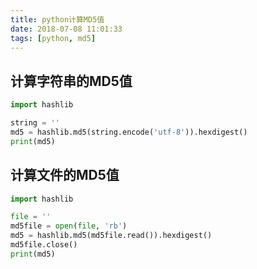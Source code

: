 ```yaml
---
title: python计算MD5值
date: 2018-07-08 11:01:33
tags: [python, md5]
---
```


## 计算字符串的MD5值

```python
import hashlib

string = ''
md5 = hashlib.md5(string.encode('utf-8')).hexdigest()
print(md5)
```

## 计算文件的MD5值

```python
import hashlib

file = ''
md5file = open(file, 'rb')
md5 = hashlib.md5(md5file.read()).hexdigest()
md5file.close()
print(md5)
```
